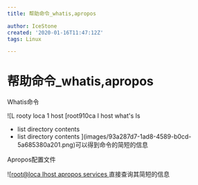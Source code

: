 ```yaml
---
title: 帮助命令_whatis,apropos

author: IceStone
created: '2020-01-16T11:47:12Z'
tags: Linux

---
```


# 帮助命令_whatis,apropos

Whatis命令

![L rooty loca 1 host 
[root910ca I host 
what's Is 
- list directory contents 
- list directory contents ](images/93a287d7-1ad8-4589-b0cd-5a685380a201.png)可以得到命令的简短的信息


 
Apropos配置文件

![[root@loca Ihost apropos services ](images/9df27107-7c62-46c6-a73f-4ff59b11beff.png)直接查询其简短的信息


 
